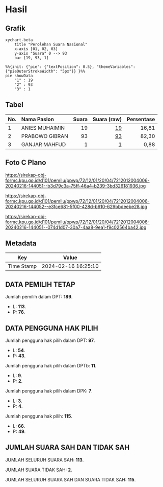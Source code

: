 # Hasil

## Grafik

```mermaid
xychart-beta
    title "Perolehan Suara Nasional"
    x-axis [01, 02, 03]
    y-axis "Suara" 0 --> 93
    bar [19, 93, 1]
```

```mermaid
%%{init: {"pie": {"textPosition": 0.5}, "themeVariables": {"pieOuterStrokeWidth": "5px"}} }%%
pie showData
    "1" : 19
    "2" : 93
    "3" : 1
```

## Tabel

| No. | Nama Paslon    | Suara | Suara (raw) | Persentase |
|:--- |:-------------- | -----:| -----------:| ----------:|
| 1   | ANIES MUHAIMIN | 19    | [19][p-1]   | 16,81      |
| 2   | PRABOWO GIBRAN | 93    | [93][p-2]   | 82,30      |
| 3   | GANJAR MAHFUD  | 1     | [1][p-3]    | 0,88       |


[p-1]: https://github.com/gigit-pemilu/pemilu-2024/blob/main/pilpres/hitung-suara/sub/72-sulawesi-tengah/sub/12-morowali-utara/sub/01-petasia/sub/2004-ganda-ganda/sub/006-tps/sub/paslon-1.txt
[p-2]: https://github.com/gigit-pemilu/pemilu-2024/blob/main/pilpres/hitung-suara/sub/72-sulawesi-tengah/sub/12-morowali-utara/sub/01-petasia/sub/2004-ganda-ganda/sub/006-tps/sub/paslon-2.txt
[p-3]: https://github.com/gigit-pemilu/pemilu-2024/blob/main/pilpres/hitung-suara/sub/72-sulawesi-tengah/sub/12-morowali-utara/sub/01-petasia/sub/2004-ganda-ganda/sub/006-tps/sub/paslon-3.txt

## Foto C Plano

https://sirekap-obj-formc.kpu.go.id/d101/pemilu/ppwp/72/12/01/20/04/7212012004006-20240216-144051--b3d79c3a-75ff-46a4-b239-3bd326181936.jpg

https://sirekap-obj-formc.kpu.go.id/d101/pemilu/ppwp/72/12/01/20/04/7212012004006-20240216-144052--e3fce681-5f00-428d-b910-629bbdeebe28.jpg

https://sirekap-obj-formc.kpu.go.id/d101/pemilu/ppwp/72/12/01/20/04/7212012004006-20240216-144051--074d1d07-30a7-4aa8-9ea1-f9c02564ba42.jpg


## Metadata

| Key        | Value               |
| ---------- | ------------------- |
| Time Stamp | 2024-02-16 16:25:10 |


## DATA PEMILIH TETAP

Jumlah pemilih dalam DPT: **189**.
 * L: **113**.
 * P: **76**.

## DATA PENGGUNA HAK PILIH

Jumlah pengguna hak pilih dalam DPT: **97**.
 * L: **54**.
 * P: **43**.

Jumlah pengguna hak pilih dalam DPTb: **11**.
 * L: **9**.
 * P: **2**.

Jumlah pengguna hak pilih dalam DPK: **7**.
 * L: **3**.
 * P: **4**.

Jumlah pengguna hak pilih: **115**.
 * L: **66**.
 * P: **49**.

## JUMLAH SUARA SAH DAN TIDAK SAH

JUMLAH SELURUH SUARA SAH: **113**.

JUMLAH SUARA TIDAK SAH: **2**.

JUMLAH SELURUH SUARA SAH DAN SUARA TIDAK SAH: **115**.



